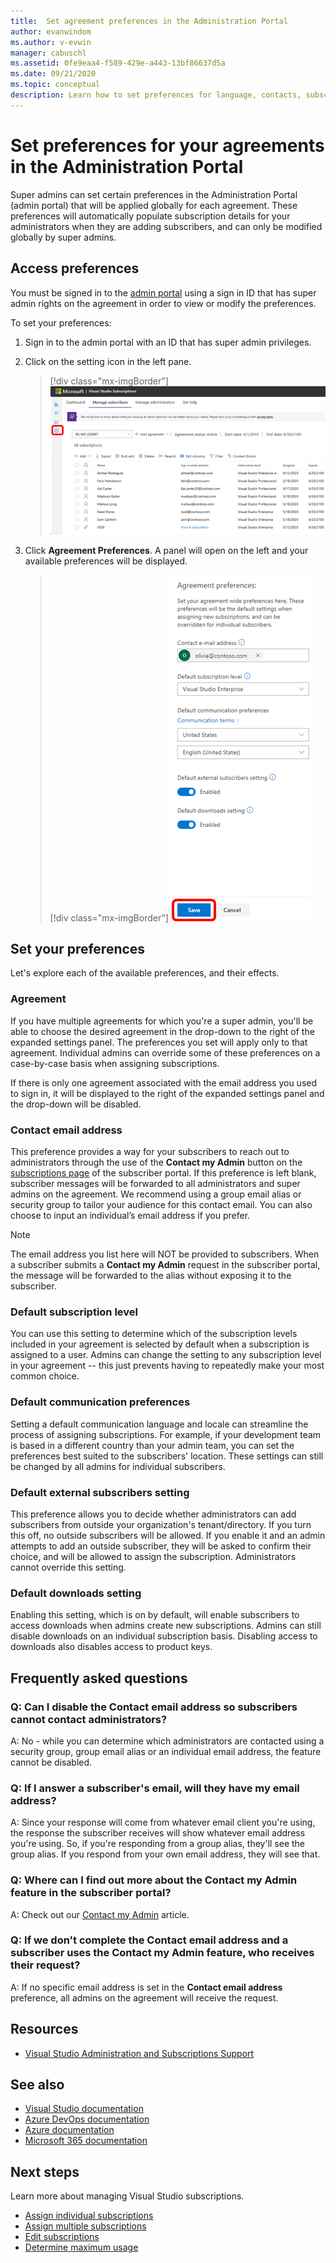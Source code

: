 ```yaml
---
title:  Set agreement preferences in the Administration Portal
author: evanwindom
ms.author: v-evwin
manager: cabuschl
ms.assetid: 0fe9eaa4-f589-429e-a443-13bf86637d5a
ms.date: 09/21/2020
ms.topic: conceptual
description: Learn how to set preferences for language, contacts, subscription level and others in the Administration Portal
---
```


# Set preferences for your agreements in the Administration Portal
Super admins can set certain preferences in the Administration Portal (admin portal) that will be applied globally for each agreement.  These preferences will automatically populate subscription details for your administrators when they are adding subscribers, and can only be modified globally by super admins.  

## Access preferences
You must be signed in to the [admin portal](https://manage.visualstudio.com) using a sign in ID that has super admin rights on the agreement in order to view or modify the preferences.  

To set your preferences:
1. Sign in to the admin portal with an ID that has super admin privileges.
2. Click on the setting icon in the left pane.
   > [!div class="mx-imgBorder"]
   > ![Admin Preferences button](_img/admin-prefs/admin-prefs-button.png "Click Manage Administrators and then Agreement Preferences to display preferences")

3. Click **Agreement Preferences**.
A panel will open on the left and your available preferences will be displayed. 

   > [!div class="mx-imgBorder"]
   > ![Admin Preferences flyout dialog](_img/admin-prefs/admin-prefs-flyout.png "Set your preferences and click Save")

## Set your preferences
Let's explore each of the available preferences, and their effects. 

### Agreement
If you have multiple agreements for which you're a super admin, you'll be able to choose the desired agreement in the drop-down to the right of the expanded settings panel.  The preferences you set will apply only to that agreement.  Individual admins can override some of these preferences on a case-by-case basis when assigning subscriptions. 

If there is only one agreement associated with the email address you used to sign in, it will be displayed to the right of the expanded settings panel and the drop-down will be disabled. 

### Contact email address
This preference provides a way for your subscribers to reach out to administrators through the use of the **Contact my Admin** button on the [subscriptions page](https://my.visualstudio.com/subscriptions) of the subscriber portal.  If this preference is left blank, subscriber messages will be forwarded to all administrators and super admins on the agreement.  We recommend using a group email alias or security group to tailor your audience for this contact email. You can also choose to input an individual’s email address if you prefer.

> [!NOTE]
> The email address you list here will NOT be provided to subscribers.  When a subscriber submits a **Contact my Admin** request in the subscriber portal, the message will be forwarded to the alias without exposing it to the subscriber. 

### Default subscription level
You can use this setting to determine which of the subscription levels included in your agreement is selected by default when a subscription is assigned to a user.  Admins can change the setting to any subscription level in your agreement -- this just prevents having to repeatedly make your most common choice. 

### Default communication preferences
Setting a default communication language and locale can streamline the process of assigning subscriptions.  For example, if your development team is based in a different country than your admin team, you can set the preferences best suited to the subscribers' location. These settings can still be changed by all admins for individual subscribers. 

### Default external subscribers setting
This preference allows you to decide whether administrators can add subscribers from outside your organization's tenant/directory.  If you turn this off, no outside subscribers will be allowed.  If you enable it and an admin attempts to add an outside subscriber, they will be asked to confirm their choice, and will be allowed to assign the subscription. Administrators cannot override this setting. 

### Default downloads setting
Enabling this setting, which is on by default, will enable subscribers to access downloads when admins create new subscriptions.  Admins can still disable downloads on an individual subscription basis.  Disabling access to downloads also disables access to product keys.  


## Frequently asked questions
### Q:  Can I disable the **Contact email address** so subscribers cannot contact administrators?
A:  No - while you can determine which administrators are contacted using a security group, group email alias or an individual email address, the feature cannot be disabled.

### Q: If I answer a subscriber's email, will they have my email address?
A:  Since your response will come from whatever email client you're using, the response the subscriber receives will show whatever email address you're using.  So, if you're responding from a group alias, they'll see the group alias.  If you respond from your own email address, they will see that.  

### Q: Where can I find out more about the **Contact my Admin** feature in the subscriber portal?
A:  Check out our [Contact my Admin](contact-my-admin.md) article. 

### Q: If we don't complete the **Contact email address** and a subscriber uses the **Contact my Admin** feature, who receives their request?
A:  If no specific email address is set in the **Contact email address** preference, all admins on the agreement will receive the request. 

## Resources
- [Visual Studio Administration and Subscriptions Support](https://visualstudio.microsoft.com/support/support-overview-vs)

## See also
- [Visual Studio documentation](https://docs.microsoft.com/visualstudio/)
- [Azure DevOps documentation](https://docs.microsoft.com/azure/devops/)
- [Azure documentation](https://docs.microsoft.com/azure/)
- [Microsoft 365 documentation](https://docs.microsoft.com/microsoft-365/)

## Next steps
Learn more about managing Visual Studio subscriptions.
- [Assign individual subscriptions](assign-license.md)
- [Assign multiple subscriptions](assign-license-bulk.md)
- [Edit subscriptions](edit-license.md)
- [Determine maximum usage](maximum-usage.md)

